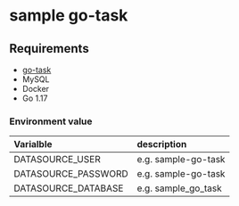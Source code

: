 sample go-task
===

## Requirements

- [go-task](https://taskfile.dev)
- MySQL
- Docker
- Go 1.17

### Environment value

| Varialble | description |
|:--|:--|
| DATASOURCE\_USER     | e.g. sample-go-task   |
| DATASOURCE\_PASSWORD | e.g. sample-go-task   |
| DATASOURCE\_DATABASE | e.g. sample\_go\_task |
